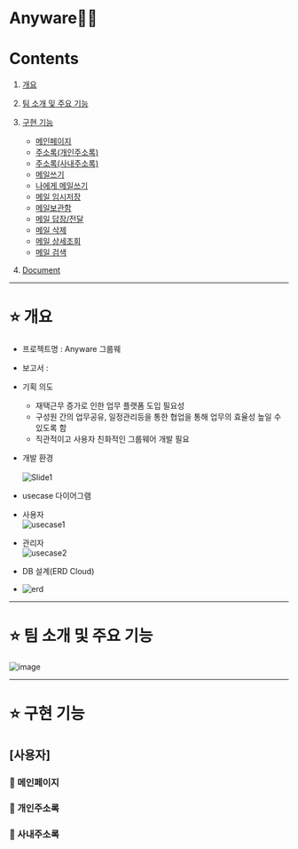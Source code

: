 # Anyware👩‍💻


# Contents <br>
1. [개요](#star-개요)  
2. [팀 소개 및 주요 기능](#star-팀-소개-및-주요-기능)
3. [구현 기능](#star-구현-기능)
    - [메인페이지](#pushpin-메인페이지)
    - [주소록(개인주소록)](#pushpin-개인주소록)
    - [주소록(사내주소록)](#pushpin-사내주소록)
    - [메일쓰기](#pushpin-메일쓰기)
    - [나에게 메일쓰기](#pushpin-나에게쓰기)
    - [메일 임시저장](#pushpin-메일임시저장)
    - [메일보관함](#pushpin-메일보관함)   
    - [메일 답장/전달](#pushpin-메일답장전달)   
    - [메일 삭제](#pushpin-메일삭제) 
    - [메일 상세조회](#pushpin-메일상세조회) 
    - [메일 검색](#pushpin-메일검색)  
   

4. [Document](#star-document)

***

# :star: 개요
- 프로젝트명 : Anyware 그룹웨 <br>

- 보고서 : 

- 기획 의도  <br>
  - 재택근무 증가로 인한 업무 플랫폼 도입 필요성  <br>
  - 구성원 간의 업무공유, 일정관리등을 통한 협업을 통해 업무의 효율성 높일 수 있도록 함<br>
  - 직관적이고 사용자 친화적인 그룹웨어 개발 필요 <br>

- 개발 환경 <br><br>
![Slide1](https://user-images.githubusercontent.com/115604577/228799972-b2de8904-fe2e-450f-ab2c-039d0d895587.jpg)<br>

- usecase 다이어그램
- 사용자 <br>
![usecase1](https://user-images.githubusercontent.com/115604577/228800498-bc037def-7ecb-406f-bde6-e93296fd9998.png) <br>
- 관리자<br>
![usecase2](https://user-images.githubusercontent.com/115604577/228800593-23af742b-bf67-4cba-833a-e90a3bddf060.png)<br>

- DB 설계(ERD Cloud) <br>
- ![erd](https://user-images.githubusercontent.com/115604577/228803574-44790d6b-6858-4bb2-86f8-04ee791b01b8.png)
***


# :star: 팀 소개 및 주요 기능

![image](https://user-images.githubusercontent.com/115604577/228805939-4bc7f529-cd1e-4d1e-9ea1-e960983d8615.png)


***
 
 
# :star: 구현 기능
## [사용자]
### :pushpin: 메인페이지
### :pushpin: 개인주소록
### :pushpin: 사내주소록
